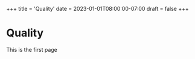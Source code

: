 +++
title = 'Quality'
date = 2023-01-01T08:00:00-07:00
draft = false
+++

# Quality

This is the first page